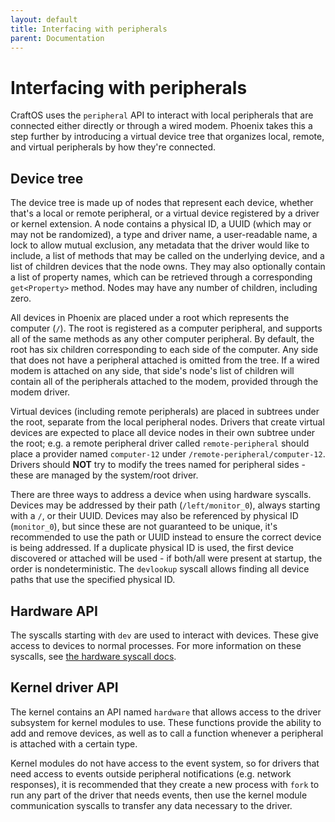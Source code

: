```yaml
---
layout: default
title: Interfacing with peripherals
parent: Documentation
---
```


# Interfacing with peripherals
CraftOS uses the `peripheral` API to interact with local peripherals that are connected either directly or through a wired modem. Phoenix takes this a step further by introducing a virtual device tree that organizes local, remote, and virtual peripherals by how they're connected.

## Device tree
The device tree is made up of nodes that represent each device, whether that's a local or remote peripheral, or a virtual device registered by a driver or kernel extension. A node contains a physical ID, a UUID (which may or may not be randomized), a type and driver name, a user-readable name, a lock to allow mutual exclusion, any metadata that the driver would like to include, a list of methods that may be called on the underlying device, and a list of children devices that the node owns. They may also optionally contain a list of property names, which can be retrieved through a corresponding `get<Property>` method. Nodes may have any number of children, including zero.

All devices in Phoenix are placed under a root which represents the computer (`/`). The root is registered as a computer peripheral, and supports all of the same methods as any other computer peripheral. By default, the root has six children corresponding to each side of the computer. Any side that does not have a peripheral attached is omitted from the tree. If a wired modem is attached on any side, that side's node's list of children will contain all of the peripherals attached to the modem, provided through the modem driver.

Virtual devices (including remote peripherals) are placed in subtrees under the root, separate from the local peripheral nodes. Drivers that create virtual devices are expected to place all device nodes in their own subtree under the root; e.g. a remote peripheral driver called `remote-peripheral` should place a provider named `computer-12` under `/remote-peripheral/computer-12`. Drivers should **NOT** try to modify the trees named for peripheral sides - these are managed by the system/root driver.

There are three ways to address a device when using hardware syscalls. Devices may be addressed by their path (`/left/monitor_0`), always starting with a `/`, or their UUID. Devices may also be referenced by physical ID (`monitor_0`), but since these are not guaranteed to be unique, it's recommended to use the path or UUID instead to ensure the correct device is being addressed. If a duplicate physical ID is used, the first device discovered or attached will be used - if both/all were present at startup, the order is nondeterministic. The `devlookup` syscall allows finding all device paths that use the specified physical ID.

## Hardware API
The syscalls starting with `dev` are used to interact with devices. These give access to devices to normal processes. For more information on these syscalls, see [the hardware syscall docs](../syscalls/hardware).

## Kernel driver API
The kernel contains an API named `hardware` that allows access to the driver subsystem for kernel modules to use. These functions provide the ability to add and remove devices, as well as to call a function whenever a peripheral is attached with a certain type.

Kernel modules do not have access to the event system, so for drivers that need access to events outside peripheral notifications (e.g. network responses), it is recommended that they create a new process with `fork` to run any part of the driver that needs events, then use the kernel module communication syscalls to transfer any data necessary to the driver.
